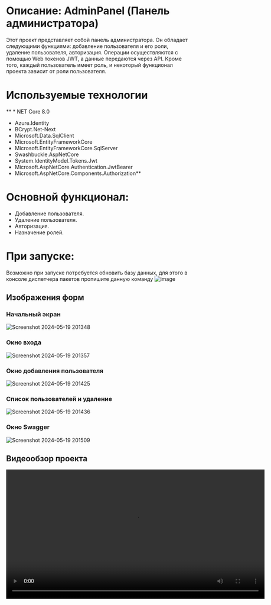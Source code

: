 # Описание: AdminPanel (Панель администратора)
Этот проект представляет собой панель администратора. Он обладает следующими функциями: добавление пользователя и его роли, удаление пользователя, авторизация. Операции осуществляются с помощью Web токенов JWT, а данные передаются через API. Кроме того, каждый пользователь имеет роль, и некоторый функционал проекта зависит от роли пользователя.

# Используемые технологии
** * NET Core 8.0
* Azure.Identity
* BCrypt.Net-Next
* Microsoft.Data.SqlClient
* Microsoft.EntityFrameworkCore
* Microsoft.EntityFrameworkCore.SqlServer
* Swashbuckle.AspNetCore
* System.IdentityModel.Tokens.Jwt
* Microsoft.AspNetCore.Authentication.JwtBearer
* Microsoft.AspNetCore.Components.Authorization**

# Основной функционал:
* Добавление пользователя.
* Удаление пользователя.
* Авторизация.
* Назначение ролей.

# При запуске:
Возможно при запуске потребуется обновить базу данных, для этого в консоле диспетчера пакетов пропишите данную команду
![image](https://github.com/qwiklly/BlazorAdminPanel1/assets/157243767/7a57b1e9-3b7b-4610-9ad1-2f550c4e15f2)

## Изображения форм
### **Начальный экран**

![Screenshot 2024-05-19 201348](https://github.com/qwiklly/BlazorAdminPanel1/assets/157243767/5ce6d94b-36d3-45a5-bf44-e128f36557ed)

### **Окно входа**

![Screenshot 2024-05-19 201357](https://github.com/qwiklly/BlazorAdminPanel1/assets/157243767/e3ecb6cb-5715-4f83-b264-709afed34919)

### **Окно добавления пользователя**

![Screenshot 2024-05-19 201425](https://github.com/qwiklly/BlazorAdminPanel1/assets/157243767/ee0b4c3a-07bd-47c9-9a92-b9b2754f6966)

### **Список пользователей и удаление**

![Screenshot 2024-05-19 201436](https://github.com/qwiklly/BlazorAdminPanel1/assets/157243767/55095b65-803c-4544-8e2c-ad8a3006fe88)

### **Окно Swagger**

![Screenshot 2024-05-19 201509](https://github.com/qwiklly/BlazorAdminPanel1/assets/157243767/0e3b57c0-ad27-4800-b27c-71db1a1fb82e)

## Видеообзор проекта
<video src='https://www.youtube.com/watch?v=YnUedj2UGvY' width=700/>

